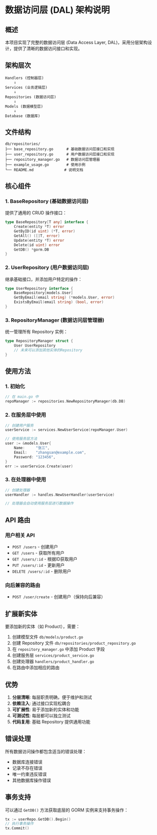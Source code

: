 # 数据访问层 (DAL) 架构说明

## 概述

本项目实现了完整的数据访问层 (Data Access Layer, DAL)，采用分层架构设计，提供了清晰的数据访问接口和实现。

## 架构层次

```
Handlers (控制器层)
    ↓
Services (业务逻辑层)
    ↓
Repositories (数据访问层)
    ↓
Models (数据模型层)
    ↓
Database (数据库)
```

## 文件结构

```
db/repositories/
├── base_repository.go      # 基础数据访问层接口和实现
├── user_repository.go      # 用户数据访问层接口和实现
├── repository_manager.go   # 数据访问层管理器
├── example_usage.go        # 使用示例
└── README.md              # 说明文档
```

## 核心组件

### 1. BaseRepository (基础数据访问层)

提供了通用的 CRUD 操作接口：

```go
type BaseRepository[T any] interface {
    Create(entity *T) error
    GetByID(id uint) (*T, error)
    GetAll() ([]T, error)
    Update(entity *T) error
    Delete(id uint) error
    GetDB() *gorm.DB
}
```

### 2. UserRepository (用户数据访问层)

继承基础接口，并添加用户特定的操作：

```go
type UserRepository interface {
    BaseRepository[models.User]
    GetByEmail(email string) (*models.User, error)
    ExistsByEmail(email string) (bool, error)
}
```

### 3. RepositoryManager (数据访问层管理器)

统一管理所有 Repository 实例：

```go
type RepositoryManager struct {
    User UserRepository
    // 未来可以添加其他实体的Repository
}
```

## 使用方法

### 1. 初始化

```go
// 在 main.go 中
repoManager := repositories.NewRepositoryManager(db.DB)
```

### 2. 在服务层中使用

```go
// 创建用户服务
userService := services.NewUserService(repoManager.User)

// 使用服务层方法
user := &models.User{
    Name:     "张三",
    Email:    "zhangsan@example.com",
    Password: "123456",
}
err := userService.Create(user)
```

### 3. 在处理器中使用

```go
// 创建处理器
userHandler := handles.NewUserHandler(userService)

// 处理器会自动使用服务层进行数据操作
```

## API 路由

### 用户相关 API

- `POST /users` - 创建用户
- `GET /users` - 获取所有用户
- `GET /users/:id` - 根据ID获取用户
- `PUT /users/:id` - 更新用户
- `DELETE /users/:id` - 删除用户

### 向后兼容的路由

- `POST /user/create` - 创建用户（保持向后兼容）

## 扩展新实体

要添加新的实体（如 Product），需要：

1. 创建模型文件 `db/models/product.go`
2. 创建 Repository 文件 `db/repositories/product_repository.go`
3. 在 `repository_manager.go` 中添加 Product 字段
4. 创建服务层 `services/product_service.go`
5. 创建处理器 `handlers/product_handler.go`
6. 在路由中添加相应的路由

## 优势

1. **分层清晰**: 每层职责明确，便于维护和测试
2. **依赖注入**: 通过接口实现松耦合
3. **可扩展性**: 易于添加新的实体和功能
4. **可测试性**: 每层都可以独立测试
5. **代码复用**: 基础 Repository 提供通用功能

## 错误处理

所有数据访问操作都包含适当的错误处理：

- 数据库连接错误
- 记录不存在错误
- 唯一约束违反错误
- 其他数据库操作错误

## 事务支持

可以通过 `GetDB()` 方法获取底层的 GORM 实例来支持事务操作：

```go
tx := userRepo.GetDB().Begin()
// 执行事务操作
tx.Commit()
``` 
